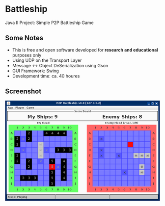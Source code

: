 # Battleship
Java II Project: Simple P2P Battleship Game

## Some Notes

* This is free and open software developed for **research and educational** purposes only
* Using UDP on the Transport Layer
* Message <-> Object DeSerialization using Gson
* GUI Framework: Swing
* Development time: ca. 40 houres

## Screenshot

![alt tag](docs/battleship.png)
